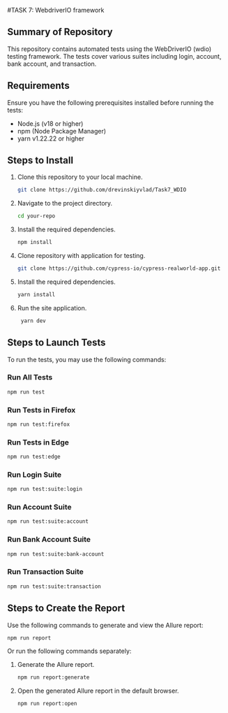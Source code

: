 #TASK 7: WebdriverIO framework

## Summary of Repository

This repository contains automated tests using the WebDriverIO (wdio) testing framework. The tests cover various suites including login, account, bank account, and transaction.

## Requirements

Ensure you have the following prerequisites installed before running the tests:

- Node.js (v18 or higher)
- npm (Node Package Manager)
- yarn v1.22.22 or higher

## Steps to Install

1. Clone this repository to your local machine.
   ```bash
   git clone https://github.com/drevinskiyvlad/Task7_WDIO
   ```

2. Navigate to the project directory.
   ```bash
   cd your-repo
   ```

3. Install the required dependencies.
   ```bash
   npm install
   ```
   
4. Clone repository with application for testing.
   ```bash
   git clone https://github.com/cypress-io/cypress-realworld-app.git
   ```
   
5. Install the required dependencies.
   ```bash
   yarn install
   ```

6. Run the site application.
   ```bash
    yarn dev
    ```
   
## Steps to Launch Tests

To run the tests, you may use the following commands:

### Run All Tests
```bash
npm run test
```

### Run Tests in Firefox
```bash
npm run test:firefox
```

### Run Tests in Edge
```bash
npm run test:edge
```

### Run Login Suite
```bash
npm run test:suite:login
```

### Run Account Suite
```bash
npm run test:suite:account
```

### Run Bank Account Suite
```bash
npm run test:suite:bank-account
```

### Run Transaction Suite
```bash
npm run test:suite:transaction
```

## Steps to Create the Report

Use the following commands to generate and view the Allure report:

```bash
npm run report
```

Or run the following commands separately:

1. Generate the Allure report.
   ```bash
   npm run report:generate
   ```

2. Open the generated Allure report in the default browser.
   ```bash
   npm run report:open
   ```
